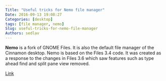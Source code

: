 ```yaml
---
Title: "Useful tricks for Nemo file manager"
Date: 2016-09-13 19:08:27
Categories: [desktop]
tags: [file manager, nemo]
Slug: useful-tricks-for-nemo-file-manager
Authors: sedlav
---
```


**Nemo** is a fork of GNOME Files. It is also the default file manager of the Cinnamon desktop. Nemo is based on the Files 3.4 code. It was created as a response to the changes in Files 3.6 which saw features such as type ahead find and split pane view removed.

[Link](https://wiki.archlinux.org/index.php/Nemo)
